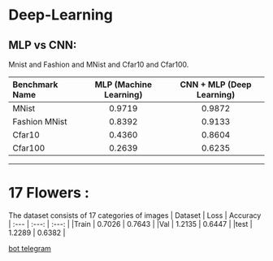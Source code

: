 # Deep-Learning
## MLP vs CNN:

Mnist and Fashion  and MNist and  Cfar10  and Cfar100.

| Benchmark Name | MLP (Machine Learning)| CNN + MLP (Deep Learning) |
| :---         |     :---:      |          :---: |
| MNist  | 0.9719   | 0.9872   |
|Fashion MNist     | 0.8392     | 0.9133   |
|Cfar10     |   0.4360  |   0.8604  |
|Cfar100     | 0.2639    | 0.6235   |

-------

# 17 Flowers :
The dataset consists of 17 categories of images
| Dataset |  Loss	| Accuracy 
| :---         |     :---:      |          :---: |
|Train  | 0.7026   | 0.7643  |
|Val     | 1.2135     | 0.6447   |
|test     |   1.2289  |   0.6382  |

<a href='https://t.me/Flowers_Deep_Learning_bot'>bot telegram</a>
